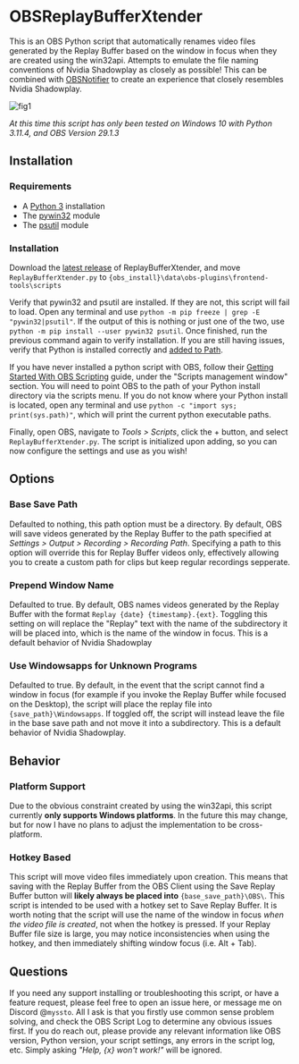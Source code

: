 # OBSReplayBufferXtender

This is an OBS Python script that automatically renames video files generated by the Replay Buffer based on the window in focus when they are created using the win32api. Attempts to emulate the file naming conventions of Nvidia Shadowplay as closely as possible! This can be combined with [OBSNotifier](https://github.com/DmitriySalnikov/OBSNotifier) to create an experience that closely resembles Nvidia Shadowplay.

![fig1](https://media.discordapp.net/attachments/765955659496816684/1138389725821026346/fS9aIzG.PNG)

*At this time this script has only been tested on Windows 10 with Python 3.11.4, and OBS Version 29.1.3*

## Installation

### Requirements
- A [Python 3](https://www.python.org/downloads/) installation
- The [pywin32](https://pypi.org/project/pywin32/) module
- The [psutil](https://pypi.org/project/psutil/) module

### Installation
Download the [latest release](https://github.com/myssto/OBSReplayBufferXtender/releases/latest) of ReplayBufferXtender, and move `ReplayBufferXtender.py` to `{obs_install}\data\obs-plugins\frontend-tools\scripts`

Verify that pywin32 and psutil are installed. If they are not, this script will fail to load. Open any terminal and use `python -m pip freeze | grep -E "pywin32|psutil"`. If the output of this is nothing or just one of the two, use `python -m pip install --user pywin32 psutil`. Once finished, run the previous command again to verify installation. If you are still having issues, verify that Python is installed correctly and [added to Path](https://realpython.com/add-python-to-path/#how-to-add-python-to-path-on-windows).

If you have never installed a python script with OBS, follow their [Getting Started With OBS Scripting](https://obsproject.com/wiki/Getting-Started-With-OBS-Scripting) guide, under the "Scripts management window" section. You will need to point OBS to the path of your Python install directory via the scripts menu. If you do not know where your Python install is located, open any terminal and use `python -c "import sys; print(sys.path)"`, which will print the current python executable paths.

Finally, open OBS, navigate to *Tools > Scripts*, click the + button, and select `ReplayBufferXtender.py`. The script is initialized upon adding, so you can now configure the settings and use as you wish!

## Options

### Base Save Path
Defaulted to nothing, this path option must be a directory. By default, OBS will save videos generated by the Replay Buffer to the path specified at *Settings > Output > Recording > Recording Path*. Specifying a path to this option will override this for Replay Buffer videos only, effectively allowing you to create a custom path for clips but keep regular recordings sepperate.

### Prepend Window Name
Defaulted to true. By default, OBS names videos generated by the Replay Buffer with the format `Replay {date} {timestamp}.{ext}`. Toggling this setting on will replace the "Replay" text with the name of the subdirectory it will be placed into, which is the name of the window in focus. This is a default behavior of Nvidia Shadowplay

### Use Windowsapps for Unknown Programs
Defaulted to true. By default, in the event that the script cannot find a window in focus (for example if you invoke the Replay Buffer while focused on the Desktop), the script will place the replay file into `{save_path}\Windowsapps`. If toggled off, the script will instead leave the file in the base save path and not move it into a subdirectory. This is a default behavior of Nvidia Shadowplay.

## Behavior

### Platform Support
Due to the obvious constraint created by using the win32api, this script currently **only supports Windows platforms**. In the future this may change, but for now I have no plans to adjust the implementation to be cross-platform.

### Hotkey Based
This script will move video files immediately upon creation. This means that saving with the Replay Buffer from the OBS Client using the Save Replay Buffer button will **likely always be placed into** `{base_save_path}\OBS\`. This script is intended to be used with a hotkey set to Save Replay Buffer. It is worth noting that the script will use the name of the window in focus *when the video file is created*, not when the hotkey is pressed. If your Replay Buffer file size is large, you may notice inconsistencies when using the hotkey, and then immediately shifting window focus (i.e. Alt + Tab).

## Questions
If you need any support installing or troubleshooting this script, or have a feature request, please feel free to open an issue here, or message me on Discord @`myssto`. All I ask is that you firstly use common sense problem solving, and check the OBS Script Log to determine any obvious issues first. If you do reach out, please provide any relevant information like OBS version, Python version, your script settings, any errors in the script log, etc. Simply asking *"Help, {x} won't work!"* will be ignored.
